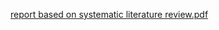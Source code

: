 [report based on systematic literature review.pdf](https://github.com/1987ali/Master-Project-CSP/files/11524874/report.based.on.systematic.literature.review.pdf)
